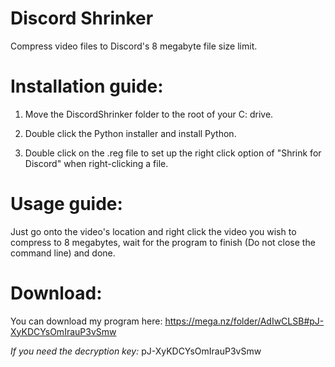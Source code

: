 # Discord Shrinker
Compress video files to Discord's 8 megabyte file size limit.


# Installation guide:

1. Move the DiscordShrinker folder to the root of your C: drive.

2. Double click the Python installer and install Python.

3. Double click on the .reg file to set up the right click option of "Shrink for Discord" when right-clicking a file.

# Usage guide:

Just go onto the video's location and right click the video you wish to compress to 8 megabytes, wait for the program to finish (Do not close the command line) and done.

# Download:

You can download my program here: https://mega.nz/folder/AdIwCLSB#pJ-XyKDCYsOmIrauP3vSmw

_If you need the decryption key:_ pJ-XyKDCYsOmIrauP3vSmw
